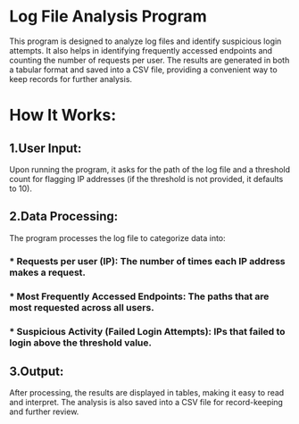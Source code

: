 # Log File Analysis Program
This program is designed to analyze log files and identify suspicious login attempts. It also helps in identifying frequently accessed endpoints and counting the number of requests per user. The results are generated in both a tabular format and saved into a CSV file, providing a convenient way to keep records for further analysis.

# How It Works:
 ## 1.User Input:

Upon running the program, it asks for the path of the log file and a threshold count for flagging IP addresses (if the threshold is not provided, it defaults to 10).

## 2.Data Processing:

The program processes the log file to categorize data into:

### * Requests per user (IP): The number of times each IP address makes a request.

### * Most Frequently Accessed Endpoints: The paths that are most requested across all users.

### * Suspicious Activity (Failed Login Attempts): IPs that failed to login above the threshold value.

## 3.Output:

After processing, the results are displayed in tables, making it easy to read and interpret.
The analysis is also saved into a CSV file for record-keeping and further review.
